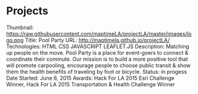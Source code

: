 # Projects

Thumbnail: https://raw.githubusercontent.com/maptimeLA/projectLA/master/images/logo.png
Title: Pool Party
URL: http://maptimela.github.io/projectLA/
Technologies: HTML CSS JAVASCRIPT LEAFLET.JS
Description: Matching up people on the move. Pool Party is a place for event-goers to connect & coordinate their commute. Our mission is to build a more positive tool that will promote carpooling, encourage people to choose public transit & show them the health benefits of traveling by foot or bicycle.
Status: in progess
Date Started: June 6, 2015
Awards: Hack For LA 2015 Esri Challenge Winner, Hack For LA 2015 Transportation & Health Challenge Winner

